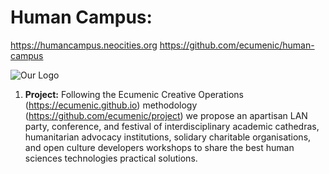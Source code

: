 # Human Campus: 
https://humancampus.neocities.org
https://github.com/ecumenic/human-campus

![Our Logo](https://github.com/ecumenic/human-campus/blob/master/Human%20Campus%20Logo.png)

1. **Project:** Following the Ecumenic Creative Operations (https://ecumenic.github.io) methodology (https://github.com/ecumenic/project) we propose an apartisan LAN party, conference, and festival of interdisciplinary academic cathedras, humanitarian advocacy institutions, solidary charitable organisations, and open culture developers workshops to share the best human sciences technologies practical solutions.

